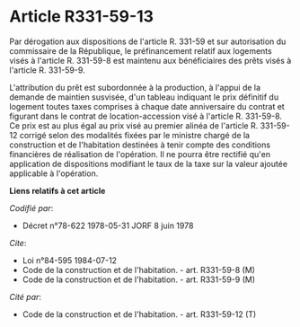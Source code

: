 # Article R331-59-13

Par dérogation aux dispositions de l'article R. 331-59 et sur autorisation du commissaire de la République, le préfinancement
relatif aux logements visés à l'article R. 331-59-8 est maintenu aux bénéficiaires des prêts visés à l'article R. 331-59-9.

L'attribution du prêt est subordonnée à la production, à l'appui de la demande de maintien susvisée, d'un tableau indiquant
le prix définitif du logement toutes taxes comprises à chaque date anniversaire du contrat et figurant dans le contrat de
location-accession visé à l'article R. 331-59-8. Ce prix est au plus égal au prix visé au premier alinéa de l'article R.
331-59-12 corrigé selon des modalités fixées par le ministre chargé de la construction et de l'habitation destinées à tenir
compte des conditions financières de réalisation de l'opération. Il ne pourra être rectifié qu'en application de dispositions
modifiant le taux de la taxe sur la valeur ajoutée applicable à l'opération.

**Liens relatifs à cet article**

_Codifié par_:

  - Décret n°78-622 1978-05-31 JORF 8 juin 1978

_Cite_:

  - Loi n°84-595 1984-07-12
  - Code de la construction et de l'habitation. - art. R331-59-8 (M)
  - Code de la construction et de l'habitation. - art. R331-59-9 (M)

_Cité par_:

  - Code de la construction et de l'habitation. - art. R331-59-12 (T)
